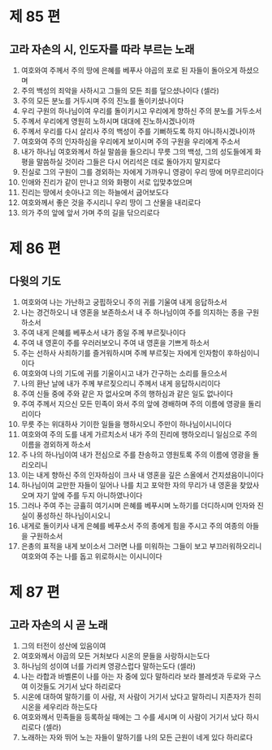 # 제 85 편

## 고라 자손의 시, 인도자를 따라 부르는 노래

1. 여호와여 주께서 주의 땅에 은혜를 베푸사 야곱의 포로 된 자들이 돌아오게 하셨으며
2. 주의 백성의 죄악을 사하시고 그들의 모든 죄를 덮으셨나이다 (셀라)
3. 주의 모든 분노를 거두시며 주의 진노를 돌이키셨나이다
4. 우리 구원의 하나님이여 우리를 돌이키시고 우리에게 향하신 주의 분노를 거두소서
5. 주께서 우리에게 영원히 노하시며 대대에 진노하시겠나이까
6. 주께서 우리를 다시 살리사 주의 백성이 주를 기뻐하도록 하지 아니하시겠나이까
7. 여호와여 주의 인자하심을 우리에게 보이시며 주의 구원을 우리에게 주소서
8. 내가 하나님 여호와께서 하실 말씀을 들으리니 무릇 그의 백성, 그의 성도들에게 화평을 말씀하실 것이라 그들은 다시 어리석은 데로 돌아가지 말지로다
9. 진실로 그의 구원이 그를 경외하는 자에게 가까우니 영광이 우리 땅에 머무르리이다
10. 인애와 진리가 같이 만나고 의와 화평이 서로 입맞추었으며
11. 진리는 땅에서 솟아나고 의는 하늘에서 굽어보도다
12. 여호와께서 좋은 것을 주시리니 우리 땅이 그 산물을 내리로다
13. 의가 주의 앞에 앞서 가며 주의 길을 닦으리로다



# 제 86 편

## 다윗의 기도

1. 여호와여 나는 가난하고 궁핍하오니 주의 귀를 기울여 내게 응답하소서
2. 나는 경건하오니 내 영혼을 보존하소서 내 주 하나님이여 주를 의지하는 종을 구원하소서
3. 주여 내게 은혜를 베푸소서 내가 종일 주께 부르짖나이다
4. 주여 내 영혼이 주를 우러러보오니 주여 내 영혼을 기쁘게 하소서
5. 주는 선하사 사죄하기를 즐거워하시며 주께 부르짖는 자에게 인자함이 후하심이니이다
6. 여호와여 나의 기도에 귀를 기울이시고 내가 간구하는 소리를 들으소서
7. 나의 환난 날에 내가 주께 부르짖으리니 주께서 내게 응답하시리이다
8. 주여 신들 중에 주와 같은 자 없사오며 주의 행하심과 같은 일도 없나이다
9. 주여 주께서 지으신 모든 민족이 와서 주의 앞에 경배하며 주의 이름에 영광을 돌리리이다
10. 무릇 주는 위대하사 기이한 일들을 행하시오니 주만이 하나님이시니이다
11. 여호와여 주의 도를 내게 가르치소서 내가 주의 진리에 행하오리니 일심으로 주의 이름을 경외하게 하소서
12. 주 나의 하나님이여 내가 전심으로 주를 찬송하고 영원토록 주의 이름에 영광을 돌리오리니
13. 이는 내게 향하신 주의 인자하심이 크사 내 영혼을 깊은 스올에서 건지셨음이니이다
14. 하나님이여 교만한 자들이 일어나 나를 치고 포악한 자의 무리가 내 영혼을 찾았사오며 자기 앞에 주를 두지 아니하였나이다
15. 그러나 주여 주는 긍휼히 여기시며 은혜를 베푸시며 노하기를 더디하시며 인자와 진실이 풍성하신 하나님이시오니
16. 내게로 돌이키사 내게 은혜를 베푸소서 주의 종에게 힘을 주시고 주의 여종의 아들을 구원하소서
17. 은총의 표적을 내게 보이소서 그러면 나를 미워하는 그들이 보고 부끄러워하오리니 여호와여 주는 나를 돕고 위로하시는 이시니이다



# 제 87 편

## 고라 자손의 시 곧 노래

1. 그의 터전이 성산에 있음이여
2. 여호와께서 야곱의 모든 거처보다 시온의 문들을 사랑하시는도다
3. 하나님의 성이여 너를 가리켜 영광스럽다 말하는도다 (셀라)
4. 나는 라합과 바벨론이 나를 아는 자 중에 있다 말하리라 보라 블레셋과 두로와 구스여 이것들도 거기서 났다 하리로다
5. 시온에 대하여 말하기를 이 사람, 저 사람이 거기서 났다고 말하리니 지존자가 친히 시온을 세우리라 하는도다
6. 여호와께서 민족들을 등록하실 때에는 그 수를 세시며 이 사람이 거기서 났다 하시리로다 (셀라)
7. 노래하는 자와 뛰어 노는 자들이 말하기를 나의 모든 근원이 네게 있다 하리로다

